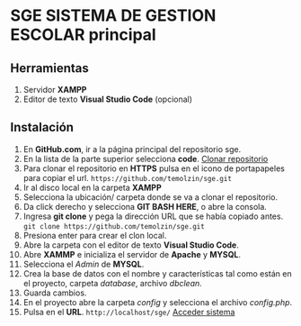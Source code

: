 # SGE  SISTEMA DE GESTION ESCOLAR principal


## Herramientas 

1. Servidor **XAMPP**
2. Editor de texto **Visual Studio Code** (opcional)

## Instalación

1. En **GitHub.com**, ir a la página principal del repositorio sge.
2. En la lista de la parte superior selecciona **code**.
[Clonar repositorio](https://github.com/temolzin/sge)
3. Para clonar el repositorio en **HTTPS** pulsa en el icono de portapapeles para copiar el url.
`https://github.com/temolzin/sge.git`
4. Ir al disco local en la carpeta **XAMPP**
5. Selecciona la ubicación/ carpeta donde se va a clonar el repositorio.
6. Da click derecho y selecciona **GIT BASH HERE**, o abre la consola.
7. Ingresa **git clone** y pega la dirección URL que se había copiado antes. 
`git clone https://github.com/temolzin/sge.git`
8. Presiona enter para crear el clon local.
9. Abre la carpeta con el editor de texto **Visual Studio Code**. 
10. Abre **XAMMP** e inicializa el servidor de **Apache** y **MYSQL**.
11. Selecciona el *Admin* de **MYSQL**.
12. Crea la base de datos con el nombre y características tal como están en el proyecto, carpeta *database*, archivo *dbclean*.
13. Guarda cambios.
14. En el proyecto abre la carpeta *config* y selecciona el archivo *config.php*.
15. Pulsa en el **URL**.
`http://localhost/sge/`
[Acceder sistema]( http://localhost/sge/usuario)
